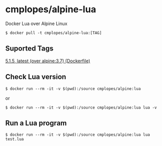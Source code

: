 # cmplopes/alpine-lua
Docker Lua over Alpine Linux

```
$ docker pull -t cmplopes/alpine-lua:[TAG]
```

## Suported Tags

[5.1.5, latest (over alpine:3.7) (Dockerfile)](https://github.com/cmplopes/alpine-lua/blob/master/5.1.5/Dockerfile)

## Check Lua version
```
$ docker run --rm -it -v $(pwd):/source cmplopes/alpine:lua
```
or
```
$ docker run --rm -it -v $(pwd):/source cmplopes/alpine:lua lua -v
```

## Run a Lua program
```
$ docker run --rm -it -v $(pwd):/source cmplopes/alpine:lua lua test.lua
```
